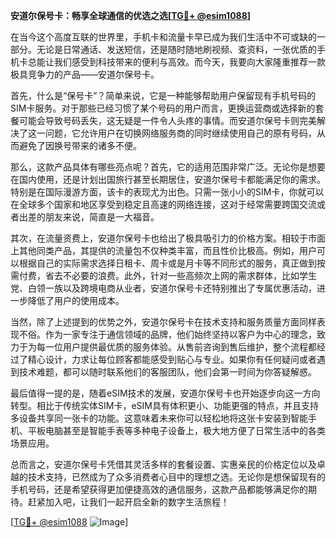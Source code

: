 **安道尔保号卡：畅享全球通信的优选之选[[TG💪+ @esim1088](https://t.me/s/esim1088)]**

在当今这个高度互联的世界里，手机卡和流量卡早已成为我们生活中不可或缺的一部分。无论是日常通话、发送短信，还是随时随地刷视频、查资料，一张优质的手机卡总能让我们感受到科技带来的便利与高效。而今天，我要向大家隆重推荐一款极具竞争力的产品——安道尔保号卡。

首先，什么是“保号卡”？简单来说，它是一种能够帮助用户保留现有手机号码的SIM卡服务。对于那些已经习惯了某个号码的用户而言，更换运营商或选择新的套餐可能会导致号码丢失，这无疑是一件令人头疼的事情。而安道尔保号卡则完美解决了这一问题，它允许用户在切换网络服务商的同时继续使用自己的原有号码，从而避免了因换号带来的诸多不便。

那么，这款产品具体有哪些亮点呢？首先，它的适用范围非常广泛。无论你是想要在国内使用，还是计划出国旅行甚至长期居住，安道尔保号卡都能满足你的需求。特别是在国际漫游方面，该卡的表现尤为出色。只需一张小小的SIM卡，你就可以在全球多个国家和地区享受到稳定且高速的网络连接，这对于经常需要跨国交流或者出差的朋友来说，简直是一大福音。

其次，在流量资费上，安道尔保号卡也给出了极具吸引力的价格方案。相较于市面上其他同类产品，其提供的流量包不仅种类丰富，而且性价比极高。例如，用户可以根据自己的实际需求选择日租卡、周卡或是月卡等不同形式的服务，真正做到按需付费，省去不必要的浪费。此外，针对一些高频次上网的需求群体，比如学生党、白领一族以及跨境电商从业者，安道尔保号卡还特别推出了专属优惠活动，进一步降低了用户的使用成本。

当然，除了上述提到的优势之外，安道尔保号卡在技术支持和服务质量方面同样表现不俗。作为一家专注于通信领域的品牌，他们始终坚持以客户为中心的理念，致力于为每一位用户提供最优质的服务体验。从售前咨询到售后维护，整个流程都经过了精心设计，力求让每位顾客都能感受到贴心与专业。如果你有任何疑问或者遇到技术难题，都可以随时联系他们的客服团队，他们会第一时间为你答疑解惑。

最后值得一提的是，随着eSIM技术的发展，安道尔保号卡也开始逐步向这一方向转型。相比于传统实体SIM卡，eSIM具有体积更小、功能更强的特点，并且支持多设备共享同一张卡的功能。这意味着未来你可以轻松地将这张卡安装到智能手机、平板电脑甚至是智能手表等多种电子设备上，极大地方便了日常生活中的各类场景应用。

总而言之，安道尔保号卡凭借其灵活多样的套餐设置、实惠亲民的价格定位以及卓越的技术支持，已然成为了众多消费者心目中的理想之选。无论你是想保留现有的手机号码，还是希望获得更加便捷高效的通信服务，这款产品都能够满足你的期待。赶紧加入吧，让我们一起开启全新的数字生活旅程！

[[TG💪+ @esim1088](https://t.me/s/esim1088) ![Image](https://i.postimg.cc/4NQfJmqS/Snipaste-2025-05-13-00-14-12.png)]